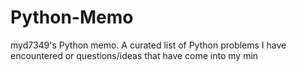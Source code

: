 Python-Memo
===========

myd7349's Python memo. A curated list of Python problems I have encountered or questions/ideas that have come into my min
